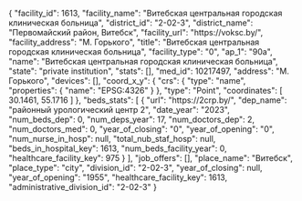 {
    "facility_id": 1613,
    "facility_name": "Витебская центральная городская клиническая больница",
    "district_id": "2-02-3",
    "district_name": "Первомайский район, Витебск",
    "facility_url": "https:\/\/voksc.by\/",
    "facility_address": "М. Горького",
    "title": "Витебская центральная городская клиническая больница",
    "facility_type": "0",
    "ap_1": "90а",
    "name": "Витебская центральная городская клиническая больница",
    "state": "private institution",
    "stats": [],
    "med_id": 10217497,
    "address": "М. Горького",
    "devices": [],
    "coord_x_y": {
        "crs": {
            "type": "name",
            "properties": {
                "name": "EPSG:4326"
            }
        },
        "type": "Point",
        "coordinates": [
            30.1461,
            55.1716
        ]
    },
    "beds_stats": [
        {
            "url": "https:\/\/2crp.by\/",
            "dep_name": "районный урологический центр 2",
            "date_year": "2023",
            "num_beds_dep": 0,
            "num_deps_year": 17,
            "num_doctors_dep": 2,
            "num_doctors_med": 0,
            "year_of_closing": "0",
            "year_of_opening": "0",
            "num_nurse_in_hosp": null,
            "total_nub_staf_hosp": null,
            "beds_in_hospital_key": 1613,
            "num_beds_facility_year": 0,
            "healthcare_facility_key": 975
        }
    ],
    "job_offers": [],
    "place_name": "Витебск",
    "place_type": "city",
    "division_id": "2-02-3",
    "year_of_closing": null,
    "year_of_opening": "1955",
    "healthcare_facility_key": 1613,
    "administrative_division_id": "2-02-3"
}